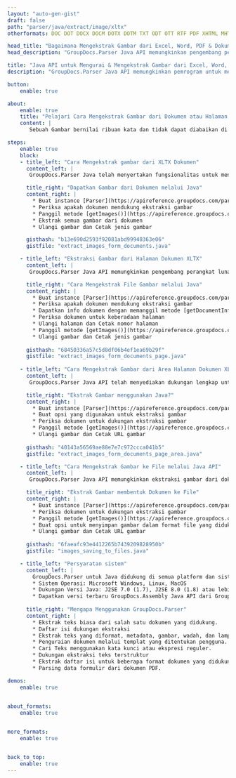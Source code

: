 ```yaml
---
layout: "auto-gen-gist"
draft: false
path: "parser/java/extract/image/xltx"
otherformats: DOC DOT DOCX DOCM DOTX DOTM TXT ODT OTT RTF PDF XHTML MHTML MD XML EPUB FB2 CHM XLS XLT XLSX XLSM XLSB XLTM ODS CSV OTS XLA XLAM PPT PPTX  PPS POT PPSX PPTM POTX PPSM ODP OTP PST OST EML EMLX MSG ONE 

head_title: "Bagaimana Mengekstrak Gambar dari Excel, Word, PDF & Dokumen Lain melalui Java?"
head_description: "GroupDocs.Parser Java API memungkinkan pengembang perangkat lunak untuk mengurai & mengekstrak gambar dari PDF, DOC, DOCX, PPT, PPTX, XLS, XLSX dokumen & Email di dalam Aplikasi Java."

title: "Java API untuk Mengurai & Mengekstrak Gambar dari Excel, Word, PowerPoint, PDF & Halaman Dokumen Lainnya"
description: "GroupDocs.Parser Java API memungkinkan pemrogram untuk mengekstrak gambar dari dokumen PDF, DOC, DOCX, PPT, PPTX, EML, MSG, XLS, XLSX, CSV, ODT, RTF & EPUB atau Halaman dokumen di dalam aplikasi Java."

button:
    enable: true

about:
    enable: true
    title: "Pelajari Cara Mengekstrak Gambar dari Dokumen atau Halaman Tertentu melalui Java API?"
    content: |
       Sebuah Gambar bernilai ribuan kata dan tidak dapat diabaikan di dunia visual saat ini sambil membuat konten yang menarik. Gambar dapat menjadi sumber komunikasi informasi yang hebat serta menarik perhatian pengguna. Seringkali diperlukan untuk mendapatkan gambar dari dokumen, jurnal atau presentasi dan menggunakannya di tempat lain. GroupDocs.Parser untuk Java adalah API yang kuat yang membantu pengembang perangkat lunak dan pemrogram untuk membangun solusi untuk parsing dan mengekstrak gambar atau informasi lain dari berbagai jenis dokumen. Ini juga mendukung penyimpanan gambar dalam PNG, JPEG, WebP, GIF, BMP dan format lainnya. API telah menyertakan dukungan untuk beberapa format dokumen populer, seperti PDF, format Microsoft Office: Word (DOC, DOCX), PowerPoint (PPT, PPTX), Excel (XLS, XLSX), format LibreOffice, Email, Ebooks, dan banyak lagi . Ini juga termasuk dukungan untuk beberapa fitur lanjutan yang terkait dengan penguraian dokumen, mengekstraksi teks biasa dan terstruktur, pencarian teks dengan kata kunci, mengekstrak metadata atau gambar, wadah serta lampiran dan banyak lagi.

steps:
    enable: true
    block:
    - title_left: "Cara Mengekstrak gambar dari XLTX Dokumen"
      content_left: |
       GroupDocs.Parser Java telah menyertakan fungsionalitas untuk mengekstraksi gambar dari dokumen XLTX. Contoh kode Java berikut menunjukkan bagaimana gambar dapat diekstraksi dari dokumen XLTX dengan mudah. 

      title_right: "Dapatkan Gambar dari Dokumen melalui Java"
      content_right: |
        * Buat instance [Parser](https://apireference.groupdocs.com/parser/java/com.groupdocs.parser/Parser) 
        * Periksa apakah dokumen mendukung ekstraksi gambar
        * Panggil metode [getImages()](https://apireference.groupdocs.com/parser/java/com.groupdocs.parser/Parser#getImages()) mengekstrak semua gambar dari seluruh dokumen.
        * Ekstrak semua gambar dari dokumen
        * Ulangi gambar dan Cetak jenis gambar

      gisthash: "b13e690d2593f92081abd99948363e06"
      gistfile: "extract_images_form_documents.java"

    - title_left: "Ekstraksi Gambar dari Halaman Dokumen XLTX"
      content_left: |
       GroupDocs.Parser Java API memungkinkan pengembang perangkat lunak untuk mengekstrak gambar dari dokumen XLTX dengan beberapa baris kode. Kode Java di bawah ini menunjukkan ekstraksi gambar dari dokumen XLTX. 

      title_right: "Cara Mengekstrak File Gambar melalui Java"
      content_right: |
        * Buat instance [Parser](https://apireference.groupdocs.com/parser/java/com.groupdocs.parser/Parser) 
        * Periksa apakah dokumen mendukung ekstraksi gambar
        * Dapatkan info dokumen dengan memanggil metode [getDocumentInfo](https://apireference.groupdocs.com/parser/java/com.groupdocs.parser/Parser#getDocumentInfo()).
        * Periksa dokumen untuk keberadaan halaman
        * Ulangi halaman dan Cetak nomor halaman
        * Panggil metode [getImages()](https://apireference.groupdocs.com/parser/java/com.groupdocs.parser/Parser#getImages()) mengekstrak semua gambar dari seluruh dokumen.
        * Ulangi gambar dan Cetak jenis gambar
     
      gisthash: "68450336a57c5d8df06b4ef1ea69b29f"
      gistfile: "extract_images_form_documents_page.java"
      
    - title_left: "Cara Mengekstrak Gambar dari Area Halaman Dokumen XLTX"
      content_left: |
       GroupDocs.Parser Java API telah menyediakan dukungan lengkap untuk mengekstrak dari halaman dokumen XLTX dengan mudah. Kode Java berikut menunjukkan bagaimana pemrogram dapat mengekstrak gambar dari area halaman dokumen XLTX di dalam aplikasi Java mereka sendiri.

      title_right: "Ekstrak Gambar menggunakan Java?"
      content_right: |
        * Buat instance [Parser](https://apireference.groupdocs.com/parser/java/com.groupdocs.parser/Parser) 
        * Buat opsi yang digunakan untuk ekstraksi gambar
        * Periksa dokumen untuk dukungan ekstraksi gambar
        * Panggil metode [getImages()](https://apireference.groupdocs.com/parser/java/com.groupdocs.parser/Parser#getImages()) untuk mengekstrak gambar dari sudut kiri atas halaman.
        * Ulangi gambar dan Cetak URL gambar
     
      gisthash: "40143a56569ae88e7e7c972ccca041b5"
      gistfile: "extract_images_form_documents_page_area.java"

    - title_left: "Cara Mengekstrak Gambar ke File melalui Java API"
      content_left: |
       GroupDocs.Parser Java API memungkinkan ekstraksi gambar dari dokumen XLTX dan menyimpan konten gambar ke file. Kode Java berikut menunjukkan bagaimana programmer dapat mengekstrak gambar dari ke file pilihan mereka di dalam aplikasi Java mereka sendiri.

      title_right: "Ekstrak Gambar membentuk Dokumen ke File"
      content_right: |
        * Buat instance [Parser](https://apireference.groupdocs.com/parser/java/com.groupdocs.parser/Parser) 
        * Periksa dokumen untuk dukungan ekstraksi gambar
        * Panggil metode [getImages()](https://apireference.groupdocs.com/parser/java/com.groupdocs.parser/Parser#getImages()) untuk mengekstrak gambar dari sudut kiri atas halaman.
        * Buat opsi untuk menyimpan gambar dalam format file yang didukung 
        * Ulangi gambar dan Cetak URL gambar
     
      gisthash: "6faeafc93e4412265b7439209828950b"
      gistfile: "images_saving_to_files.java"

    - title_left: "Persyaratan sistem"
      content_left: |
        GroupDocs.Parser untuk Java didukung di semua platform dan sistem operasi utama. Itu dapat menghasilkan dokumen dalam Microsoft Word, Excel, PowerPoint, Outlook, OpenOffice & 50+ format lainnya. Untuk panduan persyaratan sistem lengkap, silakan kunjungi persyaratan sistem sebelum menjalankan kode di bawah ini, pastikan Anda telah menginstal prasyarat berikut di sistem Anda:
        * Sistem Operasi: Microsoft Windows, Linux, MacOS
        * Dukungan Versi Java: J2SE 7.0 (1.7), J2SE 8.0 (1.8) atau lebih tinggi
        * Dapatkan versi terbaru GroupDocs.Assembly Java API dari GroupDocs [Repository](https://repository.groupdocs.com/webapp/#/artifacts/browse/tree/General/repo/com/groupdocs/groupdocs-parser)
        
      title_right: "Mengapa Menggunakan GroupDocs.Parser"
      content_right: |
        * Ekstrak teks biasa dari salah satu dokumen yang didukung.
        * Daftar isi dukungan ekstraksi
        * Ekstrak teks yang diformat, metadata, gambar, wadah, dan lampiran.
        * Penguraian dokumen melalui templat yang ditentukan pengguna.
        * Cari Teks menggunakan kata kunci atau ekspresi reguler. 
        * Dukungan ekstraksi teks terstruktur
        * Ekstrak daftar isi untuk beberapa format dokumen yang didukung.
        * Parsing data formulir dari dokumen PDF.

demos:
    enable: true
        

about_formats:
    enable: true


more_formats:
    enable: true


back_to_top:
    enable: true
---
```

